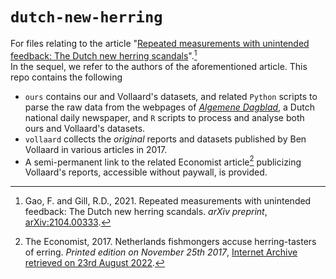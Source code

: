 # `dutch-new-herring`

For files relating to the article "[Repeated measurements with unintended feedback: The Dutch new herring scandals](https://arxiv.org/abs/2104.00333)".[^1]  
In the sequel, we refer to the authors of the aforementioned article.  This repo contains the following

- `ours` contains our and Vollaard's datasets, and related `Python` scripts to parse the raw data from the webpages of [*Algemene Dagblad*](https://www.ad.nl/), a Dutch national daily newspaper, and `R` scripts to process and analyse both ours and Vollaard's datasets.
- `vollaard` collects the *original* reports and datasets published by Ben Vollaard in various articles in 2017.
- A semi-permanent link to the related Economist article[^2] publicizing Vollaard's reports, accessible without paywall, is provided.

[^1]: Gao, F. and Gill, R.D., 2021. Repeated measurements with unintended feedback: The Dutch new herring scandals. *arXiv preprint*, [arXiv:2104.00333](https://arxiv.org/abs/2104.00333).
[^2]: The Economist, 2017. Netherlands fishmongers accuse herring-tasters of erring. *Printed edition on November 25th 2017*, [Internet Archive retrieved on 23rd August 2022](https://web.archive.org/web/20220823104620/https://www.economist.com/europe/2017/11/23/netherlands-fishmongers-accuse-herring-tasters-of-erring).
